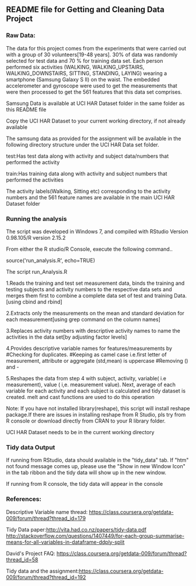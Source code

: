 ## README file for Getting and Cleaning Data Project

 
### Raw Data:

The data for this project comes from the experiments that were carried out with a group of 30 volunteers[19-48 years]. 
30% of data was randomly selected for test data and 70 % for training data set.
Each person performed six activities (WALKING, WALKING_UPSTAIRS, WALKING_DOWNSTAIRS, SITTING, STANDING, LAYING) wearing a smartphone (Samsung Galaxy S II) on the waist. The embedded accelerometer and gyroscope were used to get the measurements that were then processed to get the 561 features that this data set comprises.
 

Samsung Data is available at UCI HAR Dataset folder in the same folder as this README file

Copy the UCI HAR Dataset to your current working directory, if not already available

The samsung data as provided for the assignment will be available in the following directory structure under the UCI HAR Data set folder. 

test:Has test data along with activity and subject data/numbers that performed the activity

train:Has training data along with activity and subject numbers that performed the activities

The activity labels(Walking, Sitting etc) corresponding to the activity numbers and the 561 feature names are available in the main UCI HAR Dataset folder



### Running the analysis
The script was developed in Windows 7, and compiled with RStudio Version 0.98.105/R version
2.15.2

From either the R studio/R Console, execute the following command..

source('run_analysis.R', echo=TRUE)


The script run_Analysis.R

1.Reads the training and test set measurement data, binds the training and testing subjects and activity numbers to the respective data sets and merges them first to combine a complete data set of test and training Data. [using cbind and rbind]

2.Extracts only the measurements on the mean and standard deviation for each measurement[using grep command on the column names]

3.Replaces activity numbers with descriptive activity names to name the activities in the data set[by adjusting factor levels]

4.Provides descriptive variable names for features/measurements by 
      #Checking for duplicates. 
      #Keeping as camel case i.e.first letter of measurement, attribute or aggregate (std,mean) is uppercase
      #Removing () and  -

5.Reshapes the data from step 4 with subject, activity, variable( i.e measurement), value ( i,e. measurement value). Next, average  of each variable for each activity and each subject is calculated and tidy dataset is created. melt and cast functions are used to do this operation


Note: If you have not installed library(reshape), this script will install reshape package.If there are issues in installing reshape from R Studio, pls try from R console or download directly from CRAN to your R library folder. 

UCI HAR Dataset needs to be in the current working directory


### Tidy data Output


If running from RStudio, data should available in the "tidy_data" tab. If "htm" not found message comes up, please  use the "Show in new Window Icon" in the tab ribbon and the tidy data will show up in the new window. 

If running from R console, the tidy data will appear in the console

### References:
Descriptive Variable name thread: https://class.coursera.org/getdata-009/forum/thread?thread_id=179

Tidy Data paper:http://vita.had.co.nz/papers/tidy-data.pdf
http://stackoverflow.com/questions/1407449/for-each-group-summarise-means-for-all-variables-in-dataframe-ddply-split

David's Project FAQ: https://class.coursera.org/getdata-009/forum/thread?thread_id=58

Tidy data and the assignment:https://class.coursera.org/getdata-009/forum/thread?thread_id=192
      
